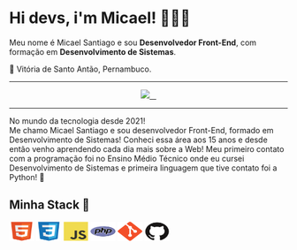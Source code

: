 # Hi devs, i'm Micael! 🧑🏻‍💻

<div align="left">
  <p>
    Meu nome é Micael Santiago e sou <strong>Desenvolvedor Front-End</strong>, com formação em <strong>Desenvolvimento de Sistemas</strong>.
  </p>

  <p>
    📌 Vitória de Santo Antão, Pernambuco.
  </p>
</div>

<hr>

<div align="center">
    <a href="https://micaelsantiago.github.io" target="_blank">
      <img src="https://img.shields.io/badge/-Portif%C3%B3lio-purple?style=for-the-badge&logo=gnometerminal&logoColor=white">
    </a>
   <a href="mailto:santiagoo.micael04@gmail.com" target="_blank">
    <img src="https://img.shields.io/badge/Gmail-D14836?style=for-the-badge&logo=gmail&logoColor=white" alt="">
   </a>
   <a href="https://www.instagram.com/m.santiago._/" target="_blank">
     <img src="https://img.shields.io/badge/Instagram-E4405F?style=for-the-badge&logo=instagram&logoColor=white" alt="">
   </a>
    <a href="https://www.linkedin.com/in/micael-santiago-959830210/" target="_blank">
      <img src="https://img.shields.io/badge/LinkedIn-0077B5?style=for-the-badge&logo=linkedin&logoColor=white" alt="">
    </a>
</div>

<hr>

<div align="left">
  No mundo da tecnologia desde 2021! <br/>
  Me chamo Micael Santiago e sou desenvolvedor Front-End, formado em Desenvolvimento de Sistemas! Conheci essa área aos 15 anos e desde então venho     aprendendo cada dia mais sobre a Web!
  Meu primeiro contato com a programação foi no Ensino Médio Técnico onde eu cursei Desenvolvimento de Sistemas e primeira linguagem que tive contato foi a Python! 🐍
</div>

<!-- <div align="center">
  <a href="https://github.com/micaelsantiago">
    <img width="400px" src="https://github-readme-stats.vercel.app/api?username=micaelsantiago&count_private=true&show_icons=true&theme=tokyonight">
  </a>

<a href="https://github.com/micaelsantiago">
    <img src="https://github-readme-stats.vercel.app/api/top-langs/?username=micaelsantiago&layout=compact&theme=tokyonight">
  </a> 
</div> -->

## Minha Stack 🧰
<div align="left">
  <img align="center" alt="HTML" height="35" width="45" src="https://raw.githubusercontent.com/devicons/devicon/master/icons/html5/html5-original.svg">
  <img align="center" alt="CSS" height="35" width="45" src="https://raw.githubusercontent.com/devicons/devicon/master/icons/css3/css3-original.svg">
  <img align="center" alt="JavaScript" height="35" width="45" src="https://raw.githubusercontent.com/devicons/devicon/master/icons/javascript/javascript-original.svg">
  <img align="center" alt="PHP" height="35" width="45" src="https://raw.githubusercontent.com/devicons/devicon/master/icons/php/php-original.svg">
  <img align="center" alt="Git" height="35" width="45" src="https://raw.githubusercontent.com/devicons/devicon/master/icons/git/git-original.svg">
  <img align="center" alt="Github" height="35" width="45" src="https://raw.githubusercontent.com/devicons/devicon/master/icons/github/github-original.svg">
</div>
